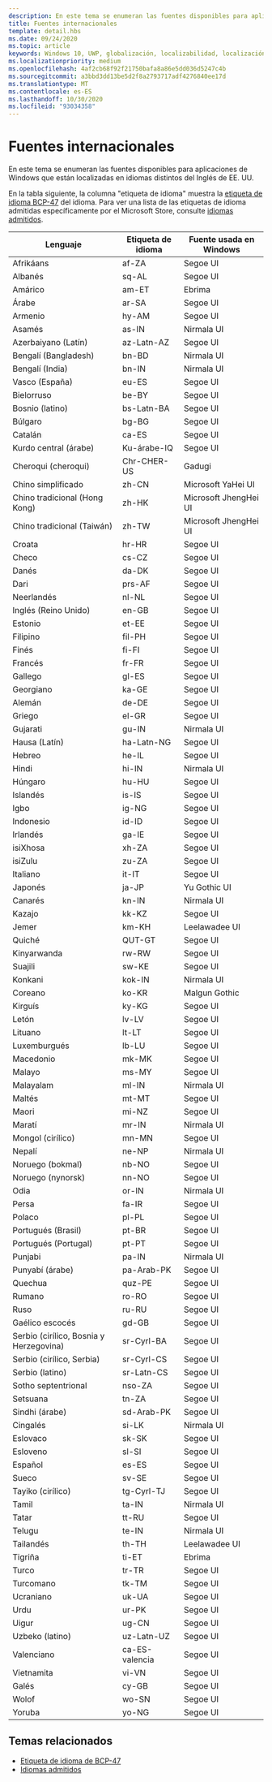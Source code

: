 ```yaml
---
description: En este tema se enumeran las fuentes disponibles para aplicaciones de Windows que están localizadas en idiomas distintos del Inglés de EE. UU.
title: Fuentes internacionales
template: detail.hbs
ms.date: 09/24/2020
ms.topic: article
keywords: Windows 10, UWP, globalización, localizabilidad, localización
ms.localizationpriority: medium
ms.openlocfilehash: 4af2cb68f92f21750bafa8a86e5dd036d5247c4b
ms.sourcegitcommit: a3bbd3dd13be5d2f8a2793717adf4276840ee17d
ms.translationtype: MT
ms.contentlocale: es-ES
ms.lasthandoff: 10/30/2020
ms.locfileid: "93034358"
---
```

# <a name="international-fonts"></a>Fuentes internacionales

En este tema se enumeran las fuentes disponibles para aplicaciones de Windows que están localizadas en idiomas distintos del Inglés de EE. UU.

En la tabla siguiente, la columna "etiqueta de idioma" muestra la [etiqueta de idioma BCP-47](https://tools.ietf.org/html/bcp47) del idioma. Para ver una lista de las etiquetas de idioma admitidas específicamente por el Microsoft Store, consulte [idiomas admitidos](../../publish/supported-languages.md).

| Lenguaje | Etiqueta de idioma | Fuente usada en Windows |
| --------- | ----------- | -------------------- |
| Afrikáans | af-ZA | Segoe UI |
| Albanés | sq-AL | Segoe UI |
| Amárico | am-ET | Ebrima |
| Árabe | ar-SA | Segoe UI |
| Armenio | hy-AM | Segoe UI |
| Asamés | as-IN | Nirmala UI |
| Azerbaiyano (Latín) | az-Latn-AZ | Segoe UI |
| Bengalí (Bangladesh) | bn-BD | Nirmala UI |
| Bengalí (India) | bn-IN | Nirmala UI |
| Vasco (España) | eu-ES | Segoe UI |
| Bielorruso | be-BY | Segoe UI |
| Bosnio (latino) | bs-Latn-BA | Segoe UI |
| Búlgaro | bg-BG | Segoe UI |
| Catalán | ca-ES | Segoe UI |
| Kurdo central (árabe) | Ku-árabe-IQ | Segoe UI |
| Cheroqui (cheroqui) | Chr-CHER-US | Gadugi |
| Chino simplificado | zh-CN | Microsoft YaHei UI |
| Chino tradicional (Hong Kong) | zh-HK | Microsoft JhengHei UI |
| Chino tradicional (Taiwán) | zh-TW | Microsoft JhengHei UI |
| Croata | hr-HR | Segoe UI |
| Checo | cs-CZ | Segoe UI |
| Danés | da-DK | Segoe UI |
| Dari | prs-AF | Segoe UI |
| Neerlandés | nl-NL | Segoe UI |
| Inglés (Reino Unido) | en-GB | Segoe UI |
| Estonio | et-EE | Segoe UI |
| Filipino | fil-PH | Segoe UI |
| Finés | fi-FI | Segoe UI |
| Francés | fr-FR | Segoe UI |
| Gallego | gl-ES | Segoe UI |
| Georgiano | ka-GE | Segoe UI |
| Alemán | de-DE | Segoe UI |
| Griego | el-GR | Segoe UI |
| Gujarati | gu-IN | Nirmala UI |
| Hausa (Latín) | ha-Latn-NG | Segoe UI |
| Hebreo | he-IL | Segoe UI |
| Hindi | hi-IN | Nirmala UI |
| Húngaro | hu-HU | Segoe UI |
| Islandés | is-IS | Segoe UI |
| Igbo | ig-NG | Segoe UI |
| Indonesio | id-ID | Segoe UI |
| Irlandés | ga-IE | Segoe UI |
| isiXhosa | xh-ZA | Segoe UI |
| isiZulu | zu-ZA | Segoe UI |
| Italiano | it-IT | Segoe UI |
| Japonés | ja-JP | Yu Gothic UI |
| Canarés | kn-IN | Nirmala UI |
| Kazajo | kk-KZ | Segoe UI |
| Jemer | km-KH | Leelawadee UI |
| Quiché | QUT-GT | Segoe UI |
| Kinyarwanda | rw-RW | Segoe UI |
| Suajili | sw-KE | Segoe UI |
| Konkani | kok-IN | Nirmala UI |
| Coreano | ko-KR | Malgun Gothic |
| Kirguís | ky-KG | Segoe UI |
| Letón | lv-LV | Segoe UI |
| Lituano | lt-LT | Segoe UI |
| Luxemburgués | lb-LU | Segoe UI |
| Macedonio | mk-MK | Segoe UI |
| Malayo | ms-MY | Segoe UI |
| Malayalam | ml-IN | Nirmala UI |
| Maltés | mt-MT | Segoe UI |
| Maori | mi-NZ | Segoe UI |
| Maratí | mr-IN | Nirmala UI |
| Mongol (cirílico) | mn-MN | Segoe UI |
| Nepalí | ne-NP | Nirmala UI |
| Noruego (bokmal) | nb-NO | Segoe UI |
| Noruego (nynorsk) | nn-NO | Segoe UI |
| Odia | or-IN | Nirmala UI |
| Persa | fa-IR | Segoe UI |
| Polaco | pl-PL | Segoe UI |
| Portugués (Brasil) | pt-BR | Segoe UI |
| Portugués (Portugal) | pt-PT | Segoe UI |
| Punjabi | pa-IN | Nirmala UI |
| Punyabí (árabe) | pa-Arab-PK | Segoe UI |
| Quechua | quz-PE | Segoe UI |
| Rumano | ro-RO | Segoe UI |
| Ruso | ru-RU | Segoe UI |
| Gaélico escocés | gd-GB | Segoe UI |
| Serbio (cirílico, Bosnia y Herzegovina) | sr-Cyrl-BA | Segoe UI |
| Serbio (cirílico, Serbia) | sr-Cyrl-CS | Segoe UI |
| Serbio (latino) | sr-Latn-CS | Segoe UI |
| Sotho septentrional | nso-ZA | Segoe UI |
| Setsuana | tn-ZA | Segoe UI |
| Sindhi (árabe) | sd-Arab-PK | Segoe UI |
| Cingalés | si-LK | Nirmala UI |
| Eslovaco | sk-SK | Segoe UI |
| Esloveno | sl-SI | Segoe UI |
| Español | es-ES | Segoe UI |
| Sueco | sv-SE | Segoe UI |
| Tayiko (cirílico) | tg-Cyrl-TJ | Segoe UI |
| Tamil | ta-IN | Nirmala UI |
| Tatar | tt-RU | Segoe UI |
| Telugu | te-IN | Nirmala UI |
| Tailandés | th-TH | Leelawadee UI |
| Tigriña | ti-ET | Ebrima |
| Turco | tr-TR | Segoe UI |
| Turcomano | tk-TM | Segoe UI |
| Ucraniano | uk-UA | Segoe UI |
| Urdu | ur-PK | Segoe UI |
| Uigur | ug-CN | Segoe UI |
| Uzbeko (latino) | uz-Latn-UZ | Segoe UI |
| Valenciano | ca-ES-valencia | Segoe UI |
| Vietnamita | vi-VN | Segoe UI |
| Galés | cy-GB | Segoe UI |
| Wolof | wo-SN | Segoe UI |
| Yoruba | yo-NG | Segoe UI |

## <a name="related-topics"></a>Temas relacionados

* [Etiqueta de idioma de BCP-47](https://tools.ietf.org/html/bcp47)
* [Idiomas admitidos](../../publish/supported-languages.md)
